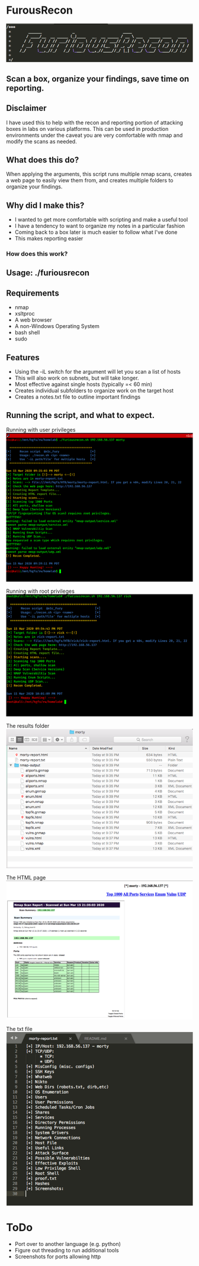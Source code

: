 # FurousRecon

![Banner](https://github.com/n1cfury/FuriousRecon/blob/master/images/banner.png)

## Scan a box, organize your findings, save time on reporting.

## **Disclaimer** 
I have used this to help with the recon and reporting portion of attacking boxes in labs on various platforms. This can be used in production environments under the caveat you are very comfortable with nmap and modify the scans as needed.

## What does this do?
When applying the arguments, this script runs multiple nmap scans, creates a web page to easily view them from, and creates multiple folders to organize your findings. 

## Why did I make this?
* I wanted to get more comfortable with scripting and make a useful tool
* I have a tendency to want to organize my notes in a particular fashion
* Coming back to a box later is much easier to follow what I've done
* This makes reporting easier

### How does this work?

## Usage: ./furiousrecon <target> <foldername>

## Requirements 
* nmap
* xsltproc
* A web browser
* A non-Windows Operating System
* bash shell
* sudo

## Features
* Using the -iL switch for the argument will let you scan a list of hosts
* This will also work on subnets, but will take longer.
* Most effective against single hosts (typically =< 60 min)
* Creates individual subfolders to organize work on the target host
* Creates a notes.txt file to outline important findings

## Running the script, and what to expect.

Running with user privileges
![Running as a low priv user](https://github.com/n1cfury/FuriousRecon/blob/master/images/asuser.png)

Running with root privileges
![Running as Root](https://github.com/n1cfury/FuriousRecon/blob/master/images/asroot.png)

The results folder
![The Results Folder](https://github.com/n1cfury/FuriousRecon/blob/master/images/mortyfolder.png)

The HTML page
![The HTML page](https://github.com/n1cfury/FuriousRecon/blob/master/images/htmlpage.png)

The txt file
![The text file](https://github.com/n1cfury/FuriousRecon/blob/master/images/textfile.png)

# ToDo
* Port over to another language (e.g. python)
* Figure out threading to run additional tools
* Screenshots for ports allowing http
